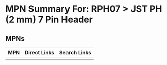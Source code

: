 



# MPN Summary For: RPH07 > JST PH (2 mm) 7 Pin Header

## MPNs
  

|MPN|Direct Links|Search Links|
| :--- | :--- | :--- |
||||
